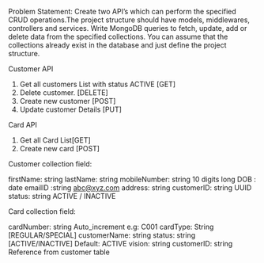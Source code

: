 Problem Statement:
Create two API’s which can perform the specified CRUD operations.The project structure should
have models, middlewares, controllers and services. Write MongoDB queries to fetch, update,
add or delete data from the specified collections. You can assume that the collections already
exist in the database and just define the project structure.


Customer API
1. Get all customers List with status ACTIVE [GET]
2. Delete customer. [DELETE]
3. Create new customer [POST]
4. Update customer Details [PUT]


Card API
1. Get all Card List[GET]
2. Create new card [POST]

Customer collection field:

firstName: string
lastName: string
mobileNumber: string 10 digits long
DOB : date
emailID :string abc@xyz.com
address: string
customerID: string UUID
status: string ACTIVE / INACTIVE


Card collection field:

cardNumber: string Auto_increment e.g: C001
cardType: String [REGULAR/SPECIAL]
customerName: string
status: string [ACTIVE/INACTIVE] Default: ACTIVE
vision: string
customerID: string Reference from customer table